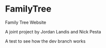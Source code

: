 # FamilyTree
Family Tree Website

A joint project by Jordan Landis and Nick Pesta

A test to see how the dev branch works
